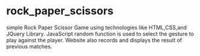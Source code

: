 # rock_paper_scissors
simple Rock Paper Scissor Game using technologies like HTML,CSS,and JQuery Library.
JavaScript random function is used to select the gesture to play against the player.
Website also records and displays the result of previous matches.

